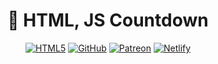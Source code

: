 <h1 align="center">🧮 HTML, JS Countdown</h1>
<p align="center"><a href='https://frontlinegenisis.github.io/HTML-JS-Counter/' target="_blank"><img alt='HTML5' src='https://img.shields.io/badge/Preview-100000?style=for-the-badge&logo=HTML5&logoColor=white&labelColor=FF0000&color=FF0000'/></a> <a href='https://github.com/FrontlineGenisis/HTML-JS-Counter/fork' target="_blank"><img alt='GitHub' src='https://img.shields.io/badge/Fork-100000?style=for-the-badge&logo=GitHub&logoColor=white&labelColor=FF7B00&color=FF7B00'/></a> <a href='https://patreon.com/frontlinegen' target="_blank"><img alt='Patreon' src='https://img.shields.io/badge/Support-100000?style=for-the-badge&logo=Patreon&logoColor=000000&labelColor=F2FF00&color=F2FF00'/></a> <a href='https://app.netlify.com/start/deploy?repository=https://github.com/FrontlineGenisis/HTML-JS-Counter' target="_blank"><img alt='Netlify' src='https://img.shields.io/badge/Depoy_to Netlify-100000?style=for-the-badge&logo=Netlify&logoColor=white&labelColor=00FF7B&color=00FF7B'/></a></p>
